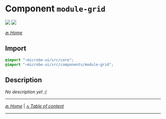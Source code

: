 # Component `module-grid`

![](https://img.shields.io/badge/CSS_size-18.1_KB-blue)
![](https://img.shields.io/badge/gzip-1.6_KB-magenta)



[🔙 _Home_](./index.md)



## Import

```scss
@import "~microbe-ui/src/core";
@import "~microbe-ui/src/components/module-grid";
```

## Description

_No description yet ;(_


---

[🔙 _Home_](./index.md) | [🔝 _Table of content_](#component-module-grid)

---

